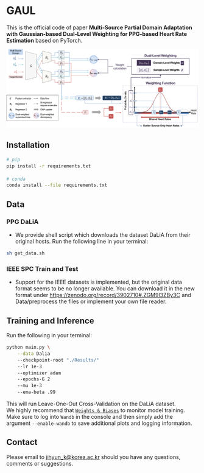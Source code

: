 # GAUL
This is the official code of paper **Multi-Source Partial Domain Adaptation with Gaussian-based Dual-Level Weighting for PPG-based Heart Rate Estimation** based on PyTorch.  

![Framework](./Img/Fig1.png)

## Installation
```bash
# pip
pip install -r requirements.txt

# conda
conda install --file requirements.txt
```

## Data
### PPG DaLiA
- We provide shell script which downloads the dataset DaLiA from their original hosts. Run the following line in your terminal:
```bash
sh get_data.sh
```
### IEEE SPC Train and Test
- Support for the IEEE datasets is implemented, but the original data format seems to be no longer available. You can download it in the new format under https://zenodo.org/record/3902710#.ZGM9l3ZBy3C and Data/preprocess the files or implement your own file reader.

## Training and Inference
Run the following in your terminal:
```bash
python main.py \
    --data Dalia
    --checkpoint-root "./Results/"
    --lr 1e-3
    --optimizer adam
    --epochs-G 2
    --mu 1e-3
    --ema-beta .99
```
This will run Leave-One-Out Cross-Validation on the DaLiA dataset.  
We highly recommend that [`Weights & Biases`](https://kr.wandb.ai/) to monitor model training. Make sure to log into `Wandb` in the console and then simply add the argument `--enable-wandb` to save additional plots and logging information.

## Contact
Please email to jihyun_k@korea.ac.kr should you have any questions, comments or suggestions.